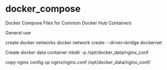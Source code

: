 # docker_compose
Docker Compose Files for Common Docker Hub Containers

General use

create docker networks
docker network create --driver=bridge dockernet

Create docker data container
mkdir -p /opt/docker_data/nginx_conf

copy nginx config
cp nginx/nginx.conf /opt/docker_data/nginx_conf/
